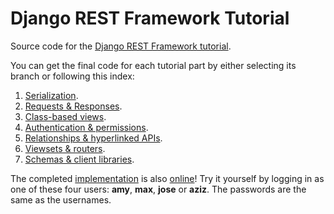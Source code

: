 # Django REST Framework Tutorial

Source code for the [Django REST Framework tutorial][Tutorial].

You can get the final code for each tutorial part by either selecting its branch or following this index:

1. [Serialization][Part 1].
2. [Requests & Responses][Part 2].
3. [Class-based views][Part 3].
4. [Authentication & permissions][Part 4].
5. [Relationships & hyperlinked APIs][Part 5].
6. [Viewsets & routers][Part 6].
7. [Schemas & client libraries][Part 7].

The completed [implementation][Heroku Source] is also [online][Heroku Sandbox]! Try it yourself by logging in as one of these four users: **amy**, **max**,
  **jose** or **aziz**.  The passwords are the same as the usernames.

[Tutorial]: http://www.django-rest-framework.org/tutorial/1-serialization
[Part 1]: https://github.com/luvejo/rest-framework-tutorial/tree/master
[Part 2]: https://github.com/luvejo/rest-framework-tutorial/tree/2-requests-and-responses
[Part 3]: https://github.com/luvejo/rest-framework-tutorial/tree/3-class-based-views
[Part 4]: https://github.com/luvejo/rest-framework-tutorial/tree/4-authentication-and-permissions
[Part 5]: https://github.com/luvejo/rest-framework-tutorial/tree/5-relationships-and-hyperlinked-apis
[Part 6]: https://github.com/luvejo/rest-framework-tutorial/tree/6-viewsets-and-routers
[Part 7]: https://github.com/luvejo/rest-framework-tutorial/tree/7-schemas-and-client-libraries
[Heroku Sandbox]: http://restframework.herokuapp.com/
[Heroku Source]: https://github.com/luvejo/rest-framework-tutorial/tree/heroku-example
